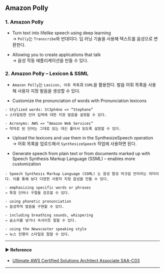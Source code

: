 ## Amazon Polly
### 1. Amazon Polly
- Turn text into lifelike speech using deep learning  
→ `Polly`는 `Transcribe`와 반대이다. 딥 러닝 기술을 사용해 텍스트를 음성으로 변환한다.

- Allowing you to create applications that talk  
→ 음성 작동 애플리케이션을 만들 수 있다.

### 2. Amazon Polly – Lexicon & SSML
- `Amazon Polly`는 `Lexicon, 어휘 목록`과 `SSML`을 활용한다. 발음 어휘 목록을 사용해 사용자 지정 발음을 생성할 수 있다.

- Customize the pronunciation of words with Pronunciation lexicons
~~~
- Stylized words: St3ph4ne => “Stephane”
→ 스타일링한 단어 입력에 대한 지정 발음을 설정할 수 있다.

- Acronyms: AWS => “Amazon Web Services”
→ 약자로 된 단어는 그대로 읽는 대신 풀어서 읽도록 설정할 수 있다.
~~~

- Upload the lexicons and use them in the SynthesizeSpeech operation  
→ 어휘 목록을 업로드해서 `SynthesizeSpeech` 작업에 사용하면 된다.

- Generate speech from plain text or from documents marked up with Speech Synthesis Markup Language (SSML) – enables more customization
~~~
- Speech Synthesis Markup Language (SSML) 는 음성 합성 마크업 언어라는 의미이다. 이를 통해 보다 다양한 사용자 지정 음성을 만들 수 있다.

- emphasizing specific words or phrases
→ 특정 단어나 구절을 강조할 수 있다.

- using phonetic pronunciation
→ 음성학적 발음을 구현할 수 있다.

- including breathing sounds, whispering
→ 숨소리를 넣거나 속삭이듯 말할 수 있다.

- using the Newscaster speaking style
→ 뉴스 진행자 스타일로 말할 수 있다.
~~~


---
#### ▶ Reference
- [Ultimate AWS Certified Solutions Architect Associate SAA-C03](https://www.udemy.com/course/aws-certified-solutions-architect-associate-saa-c03/)
---